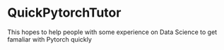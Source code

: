# QuickPytorchTutor
This hopes to help people with some experience on Data Science to get famaliar with Pytorch quickly
